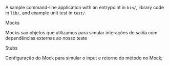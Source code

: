 A sample command-line application with an entrypoint in `bin/`, library code
in `lib/`, and example unit test in `test/`.


Mocks

Mocks sao objetos que utilizamos para simular interações de saída com dependências externas ao nosso teste


Stubs

Configuração do Mock para simular o input e retorno do método no Mock;


